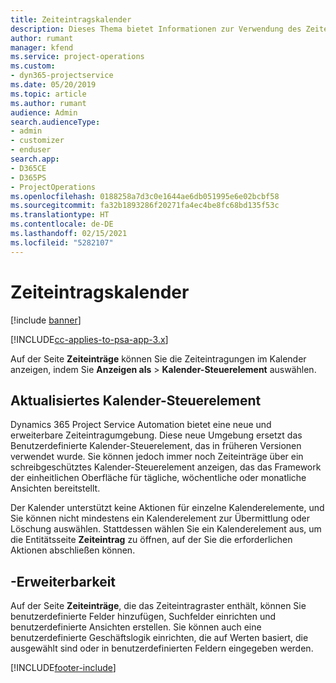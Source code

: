 ```yaml
---
title: Zeiteintragskalender
description: Dieses Thema bietet Informationen zur Verwendung des Zeiteintragskalenders.
author: rumant
manager: kfend
ms.service: project-operations
ms.custom:
- dyn365-projectservice
ms.date: 05/20/2019
ms.topic: article
ms.author: rumant
audience: Admin
search.audienceType:
- admin
- customizer
- enduser
search.app:
- D365CE
- D365PS
- ProjectOperations
ms.openlocfilehash: 0188258a7d3c0e1644ae6db051995e6e02bcbf58
ms.sourcegitcommit: fa32b1893286f20271fa4ec4be8fc68bd135f53c
ms.translationtype: HT
ms.contentlocale: de-DE
ms.lasthandoff: 02/15/2021
ms.locfileid: "5282107"
---
```

# <a name="time-entry-calendar"></a>Zeiteintragskalender

[!include [banner](../includes/psa-now-project-operations.md)]

[!INCLUDE[cc-applies-to-psa-app-3.x](../includes/cc-applies-to-psa-app-3x.md)]

Auf der Seite **Zeiteinträge** können Sie die Zeiteintragungen im Kalender anzeigen, indem Sie **Anzeigen als** \> **Kalender-Steuerelement** auswählen.

## <a name="updated-calendar-control"></a>Aktualisiertes Kalender-Steuerelement

Dynamics 365 Project Service Automation bietet eine neue und erweiterbare Zeiteintragumgebung. Diese neue Umgebung ersetzt das Benutzerdefinierte Kalender-Steuerelement, das in früheren Versionen verwendet wurde. Sie können jedoch immer noch Zeiteinträge über ein schreibgeschütztes Kalender-Steuerelement anzeigen, das das Framework der einheitlichen Oberfläche für tägliche, wöchentliche oder monatliche Ansichten bereitstellt.

Der Kalender unterstützt keine Aktionen für einzelne Kalenderelemente, und Sie können nicht mindestens ein Kalenderelement zur Übermittlung oder Löschung auswählen. Stattdessen wählen Sie ein Kalenderelement aus, um die Entitätsseite **Zeiteintrag** zu öffnen, auf der Sie die erforderlichen Aktionen abschließen können.

## <a name="extensibility"></a>-Erweiterbarkeit

Auf der Seite **Zeiteinträge**, die das Zeiteintragraster enthält, können Sie benutzerdefinierte Felder hinzufügen, Suchfelder einrichten und benutzerdefinierte Ansichten erstellen. Sie können auch eine benutzerdefinierte Geschäftslogik einrichten, die auf Werten basiert, die ausgewählt sind oder in benutzerdefinierten Feldern eingegeben werden.


[!INCLUDE[footer-include](../includes/footer-banner.md)]